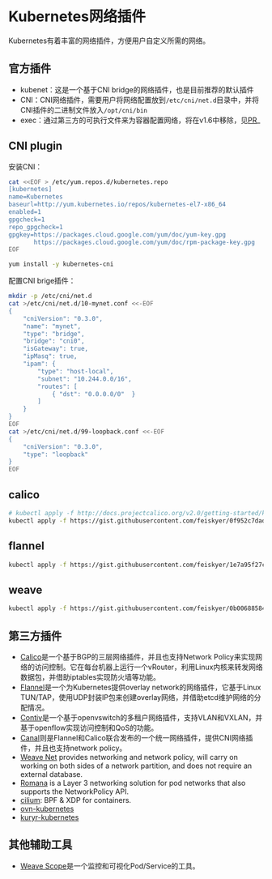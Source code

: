 # Kubernetes网络插件

Kubernetes有着丰富的网络插件，方便用户自定义所需的网络。

## 官方插件

* kubenet：这是一个基于CNI bridge的网络插件，也是目前推荐的默认插件
* CNI：CNI网络插件，需要用户将网络配置放到`/etc/cni/net.d`目录中，并将CNI插件的二进制文件放入`/opt/cni/bin`
* exec：通过第三方的可执行文件来为容器配置网络，将在v1.6中移除，见[PR](https://github.com/kubernetes/kubernetes/pull/39254)_

## CNI plugin

安装CNI：

```Bash
cat <<EOF > /etc/yum.repos.d/kubernetes.repo
[kubernetes]
name=Kubernetes
baseurl=http://yum.kubernetes.io/repos/kubernetes-el7-x86_64
enabled=1
gpgcheck=1
repo_gpgcheck=1
gpgkey=https://packages.cloud.google.com/yum/doc/yum-key.gpg
       https://packages.cloud.google.com/yum/doc/rpm-package-key.gpg
EOF

yum install -y kubernetes-cni
```

配置CNI brige插件：

```bash
mkdir -p /etc/cni/net.d
cat >/etc/cni/net.d/10-mynet.conf <<-EOF
{
    "cniVersion": "0.3.0",
    "name": "mynet",
    "type": "bridge",
    "bridge": "cni0",
    "isGateway": true,
    "ipMasq": true,
    "ipam": {
        "type": "host-local",
        "subnet": "10.244.0.0/16",
        "routes": [
            { "dst": "0.0.0.0/0"  }
        ]
    }
}
EOF
cat >/etc/cni/net.d/99-loopback.conf <<-EOF
{
    "cniVersion": "0.3.0",
    "type": "loopback"
}
EOF
```

## calico

```sh
# kubectl apply -f http://docs.projectcalico.org/v2.0/getting-started/kubernetes/installation/hosted/kubeadm/calico.yaml
kubectl apply -f https://gist.githubusercontent.com/feiskyer/0f952c7dadbfcefd2ce81ba7ea24a8ca/raw/92addea398bbc4d4a1dcff8a98c1ac334c8acb26/calico.yaml
```

## flannel

```sh
kubectl apply -f https://gist.githubusercontent.com/feiskyer/1e7a95f27c391a35af47881eb20131d7/raw/4266f05355590fa185bc8e50c0f50d2841993d20/flannel.yaml
```

## weave

```sh
kubectl apply -f https://gist.githubusercontent.com/feiskyer/0b00688584cc7ed9bd9a993adddae5e3/raw/67f3558e32d5c76be38e36ef713cc46deb2a74ca/weave.yaml
```

## 第三方插件

- [Calico](http://docs.projectcalico.org/v2.0/getting-started/kubernetes/installation/hosted/)是一个基于BGP的三层网络插件，并且也支持Network Policy来实现网络的访问控制。它在每台机器上运行一个vRouter，利用Linux内核来转发网络数据包，并借助iptables实现防火墙等功能。
- [Flannel](https://github.com/coreos/flannel/blob/master/Documentation/kube-flannel.yml)是一个为Kubernetes提供overlay network的网络插件，它基于Linux TUN/TAP，使用UDP封装IP包来创建overlay网络，并借助etcd维护网络的分配情况。
- [Contiv](http://contiv.github.io)是一个基于openvswitch的多租户网络插件，支持VLAN和VXLAN，并基于openflow实现访问控制和QoS的功能。
- [Canal](https://github.com/tigera/canal/tree/master/k8s-install/kubeadm)则是Flannel和Calico联合发布的一个统一网络插件，提供CNI网络插件，并且也支持network policy。
- [Weave Net](https://www.weave.works/docs/net/latest/kube-addon/) provides networking and network policy, will carry on working on both sides of a network partition, and does not require an external database.
- [Romana](http://romana.io/) is a Layer 3 networking solution for pod networks that also supports the NetworkPolicy API.
- [cilium](https://github.com/cilium/cilium): BPF & XDP for containers.
- [ovn-kubernetes](https://github.com/openvswitch/ovn-kubernetes)
- [kuryr-kubernetes](https://github.com/openstack/kuryr-kubernetes)

## 其他辅助工具

- [Weave Scope](https://www.weave.works/documentation/scope-latest-installing/#k8s)是一个监控和可视化Pod/Service的工具。

